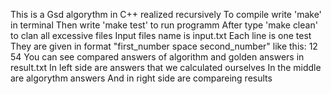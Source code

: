 This is a Gsd algorythm in C++ realized recursively
To compile write 'make' in terminal
Then write 'make test' to run programm
After type 'make clean' to clan all excessive files 
Input files name is input.txt 
Each line is one test 
They are given in format "first_number space second_number"
like this:
12 54
You can see compared answers of algorithm and golden answers in result.txt
In left side are answers that we calculated ourselves
In the middle are algorythm answers
And in right side are compareing results

